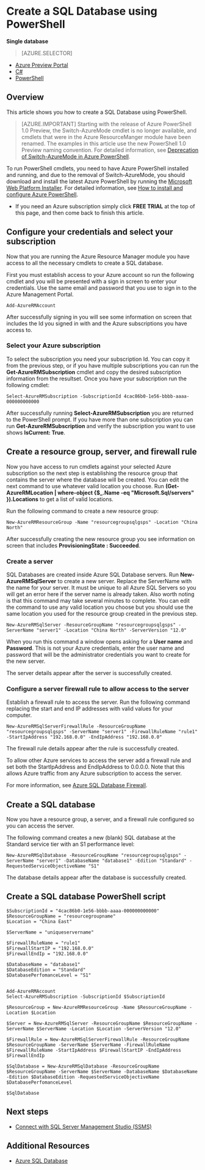 <properties 
    pageTitle="Create an Azure SQL Database using PowerShell" 
    description="Create an Azure SQL Database using PowerShell" 
    services="sql-database" 
    documentationCenter="" 
    authors="stevestein" 
    manager="jeffreyg" 
    editor=""/>

<tags
	ms.service="sql-database"
	ms.date="10/20/2015"
	wacn.date=""/>

# Create a SQL Database using PowerShell

**Single database**

> [AZURE.SELECTOR]
- [Azure Preview Portal](/documentation/articles/sql-database-get-started)
- [C#](/documentation/articles/sql-database-get-started-csharp)
- [PowerShell](/documentation/articles/sql-database-get-started-powershell)


## Overview

This article shows you how to create a SQL Database using PowerShell.

> [AZURE.IMPORTANT] Starting with the release of Azure PowerShell 1.0 Preview, the Switch-AzureMode cmdlet is no longer available, and cmdlets that were in the Azure ResourceManger module have been renamed. The examples in this article use the new PowerShell 1.0 Preview naming convention. For detailed information, see [Deprecation of Switch-AzureMode in Azure PowerShell](https://github.com/Azure/azure-powershell/wiki/Deprecation-of-Switch-AzureMode-in-Azure-PowerShell).


To run PowerShell cmdlets, you need to have Azure PowerShell installed and running, and due to the removal of Switch-AzureMode, you should download and install the latest Azure PowerShell by running the [Microsoft Web Platform Installer](http://go.microsoft.com/fwlink/p/?linkid=320376&clcid=0x409). For detailed information, see [How to install and configure Azure PowerShell](/documentation/articles/powershell-install-configure).

- If you need an Azure subscription simply click **FREE TRIAL** at the top of this page, and then come back to finish this article.


## Configure your credentials and select your subscription

Now that you are running the Azure Resource Manager module you have access to all the necessary cmdlets to create a SQL database. 

First you must establish access to your Azure account so run the following cmdlet and you will be presented with a sign in screen to enter your credentials. Use the same email and password that you use to sign in to the Azure Management Portal.

	Add-AzureRMAccount

After successfully signing in you will see some information on screen that includes the Id you signed in with and the Azure subscriptions you have access to.


### Select your Azure subscription

To select the subscription you need your subscription Id. You can copy it from the previous step, or if you have multiple subscriptions you can run the **Get-AzureRMSubscription** cmdlet and copy the desired subscription information from the resultset. Once you have your subscription run the following cmdlet:

	Select-AzureRMSubscription -SubscriptionId 4cac86b0-1e56-bbbb-aaaa-000000000000

After successfully running **Select-AzureRMSubscription** you are returned to the PowerShell prompt. If you have more than one subscription you can run **Get-AzureRMSubscription** and verify the subscription you want to use shows **IsCurrent: True**.

## Create a resource group, server, and firewall rule

Now you have access to run cmdlets against your selected Azure subscription so the next step is establishing the resource group that contains the server where the database will be created. You can edit the next command to use whatever valid location you choose. Run **(Get-AzureRMLocation | where-object {$_.Name -eq "Microsoft.Sql/servers" }).Locations** to get a list of valid locations.

Run the following command to create a new resource group:

	New-AzureRMResourceGroup -Name "resourcegroupsqlgsps" -Location "China North"

After successfully creating the new resource group you see information on screen that includes **ProvisioningState : Succeeded**.


### Create a server 

SQL Databases are created inside Azure SQL Database servers. Run **New-AzureRMSqlServer** to create a new server. Replace the ServerName with the name for your server. It must be unique to all Azure SQL Servers so you will get an error here if the server name is already taken. Also worth noting is that this command may take several minutes to complete. You can edit the command to use any valid location you choose but you should use the same location you used for the resource group created in the previous step.

	New-AzureRMSqlServer -ResourceGroupName "resourcegroupsqlgsps" -ServerName "server1" -Location "China North" -ServerVersion "12.0"

When you run this command a window opens asking for a **User name** and **Password**. This is  not your Azure credentials, enter the user name and password that will be the administrator credentials you want to create for the new server.

The server details appear after the server is successfully created.

### Configure a server firewall rule to allow access to the server

Establish a firewall rule to access the server. Run the following command replacing the start and end IP addresses with valid values for your computer.

	New-AzureRMSqlServerFirewallRule -ResourceGroupName "resourcegroupsqlgsps" -ServerName "server1" -FirewallRuleName "rule1" -StartIpAddress "192.168.0.0" -EndIpAddress "192.168.0.0"

The firewall rule details appear after the rule is successfully created.

To allow other Azure services to access the server add a firewall rule and set both the StartIpAddress and EndIpAddress to 0.0.0.0. Note that this allows Azure traffic from any Azure subscription to access the server.

For more information, see [Azure SQL Database Firewall](/documentation/articles/sql-database-firewall-configure).


## Create a SQL database

Now you have a resource group, a server, and a firewall rule configured so you can access the server.

The following command creates a new (blank) SQL database at the Standard service tier with an S1 performance level:


	New-AzureRMSqlDatabase -ResourceGroupName "resourcegroupsqlgsps" -ServerName "server1" -DatabaseName "database1" -Edition "Standard" -RequestedServiceObjectiveName "S1"


The database details appear after the database is successfully created.

## Create a SQL database PowerShell script

    $SubscriptionId = "4cac86b0-1e56-bbbb-aaaa-000000000000"
    $ResourceGroupName = "resourcegroupname"
    $Location = "China East"
    
    $ServerName = "uniqueservername"
    
    $FirewallRuleName = "rule1"
    $FirewallStartIP = "192.168.0.0"
    $FirewallEndIp = "192.168.0.0"
    
    $DatabaseName = "database1"
    $DatabaseEdition = "Standard"
    $DatabasePerfomanceLevel = "S1"
    
    
    Add-AzureRMAccount
    Select-AzureRMSubscription -SubscriptionId $SubscriptionId
    
    $ResourceGroup = New-AzureRMResourceGroup -Name $ResourceGroupName -Location $Location
    
    $Server = New-AzureRMSqlServer -ResourceGroupName $ResourceGroupName -ServerName $ServerName -Location $Location -ServerVersion "12.0"
    
    $FirewallRule = New-AzureRMSqlServerFirewallRule -ResourceGroupName $ResourceGroupName -ServerName $ServerName -FirewallRuleName $FirewallRuleName -StartIpAddress $FirewallStartIP -EndIpAddress $FirewallEndIp
    
    $SqlDatabase = New-AzureRMSqlDatabase -ResourceGroupName $ResourceGroupName -ServerName $ServerName -DatabaseName $DatabaseName -Edition $DatabaseEdition -RequestedServiceObjectiveName $DatabasePerfomanceLevel
    
    $SqlDatabase
    


## Next steps

- [Connect with SQL Server Management Studio (SSMS)](/documentation/articles/sql-database-connect-to-database)


## Additional Resources

<!-- deleted by customization
- [Azure SQL Database](/documentation/services/sql-database/)
-->
<!-- keep by customization: begin -->
- [Azure SQL Database](/documentation/services/sql-databases/)


<!-- keep by customization: end -->

